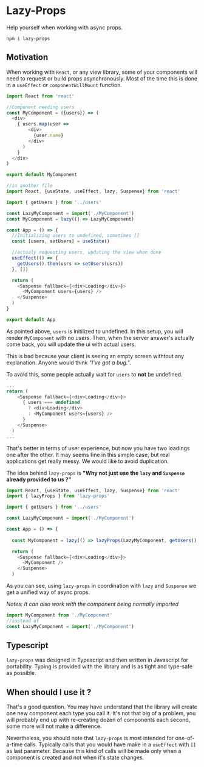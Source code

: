 # Lazy-Props

Help yourself when working with async props.
```
npm i lazy-props
```

## Motivation

When working with `React`, or any view library, some of your components will need to request or build props asynchronously. Most of the time this is done in a `useEffect` or `componentWillMount` function.

```js
import React from 'react'

//Component needing users
const MyComponent = ({users}) => (
  <div>
    { users.map(user => 
        <div>
          {user.name}
        </div>
      )
    }
  </div>
)

export default MyComponent

//in another file
import React, {useState, useEffect, lazy, Suspense} from 'react'

import { getUsers } from '../users'

const LazyMyComponent = import('./MyComponent')
const MyComponent = lazy(() => LazyMyComponent)

const App = () => {
  //Initializing users to undefined, sometimes []
  const [users, setUsers] = useState()

  //actualy requesting users, updating the view when done
  useEffect(() => {
    getUsers().then(usrs => setUsers(usrs))
  }, [])

  return (
    <Suspense fallback={<div>Loading</div>}>
      <MyComponent users={users} />
    </Suspense>
  )
}

export default App
```

As pointed above, `users` is initilized to undefined. In this setup, you will render `MyComponent` with no users. Then, when the server answer's actually come back, you will update the ui with actual users.

This is bad because your client is seeing an empty screen withtout any explanation. Anyone would think _"I've got a bug."_.

To avoid this, some people actually wait for `users` to __not__ be undefined.

```js
...
return (
    <Suspense fallback={<div>Loading</div>}>
      { users === undefined 
        ? <div>Loading</div>
        : <MyComponent users={users} />
      }
    </Suspense>
  )
...
```
That's better in terms of user experience, but now you have two loadings one after the other. It may seems fine in this simple case, but real applications get really messy. We would like to avoid duplication.

The idea behind `lazy-props` is __"Why not just use the `lazy` and `Suspense` already provided to us ?"__

```js
import React, {useState, useEffect, lazy, Suspense} from 'react'
import { lazyProps } from 'lazy-props'

import { getUsers } from '../users'

const LazyMyComponent = import('./MyComponent')

const App = () => {
  
  const MyComponent = lazy(() => lazyProps(LazyMyComponent, getUsers(), 'users'))

  return (
    <Suspense fallback={<div>Loading</div>}>
      <MyComponent />
    </Suspense>
  )
```

As you can see, using `lazy-props` in coordination with `lazy` and `Suspense` we get a unified way of async props.

_Notes: It can also work with the component being normally imported_

```js
import MyComponent from './MyComponent'
//instead of
const LazyMyComponent = import('./MyComponent')
```
## Typescript

`lazy-props` was designed in Typescript and then written in Javascript for portability. Typing is provided with the library and is as tight and type-safe as possible.

## When should I use it ?

That's a good question. You may have understand that the library will create one new component each type you call it. It's not that big of a problem, you will probably end up with re-creating dozen of components each second, some more will not make a difference.

Nevertheless, you should note that `lazy-props` is most intended for one-of-a-time calls. Typically calls that you would have make in a `useEffect` with `[]` as last parameter. Because this kind of calls will be made only when a component is created and not when it's state changes.
